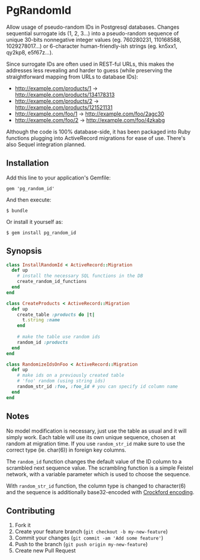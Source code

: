 # PgRandomId

Allow usage of pseudo-random IDs in Postgresql databases.
Changes sequential surrogate ids (1, 2, 3...) into a pseudo-random
sequence of unique 30-bits nonnegative integer values (eg. 760280231, 110168588, 1029278017...)
or 6-character human-friendly-ish strings (eg. kn5xx1, qy2kp8, e5f67z...).

Since surrogate IDs are often used in REST-ful URLs, this makes the addresses less revealing and harder to guess
(while preserving the straightforward mapping from URLs to database IDs):
- http://example.com/products/1 → http://example.com/products/134178313
- http://example.com/products/2 → http://example.com/products/121521131
- http://example.com/foo/1 → http://example.com/foo/2agc30
- http://example.com/foo/2 → http://example.com/foo/4zkabg


Although the code is 100% database-side, it has been packaged into Ruby functions plugging 
into ActiveRecord migrations for ease of use. There's also Sequel integration planned.

## Installation

Add this line to your application's Gemfile:

    gem 'pg_random_id'

And then execute:

    $ bundle

Or install it yourself as:

    $ gem install pg_random_id

## Synopsis

```ruby
class InstallRandomId < ActiveRecord::Migration
  def up
    # install the necessary SQL functions in the DB
    create_random_id_functions
  end
end

class CreateProducts < ActiveRecord::Migration
  def up
    create_table :products do |t|
      t.string :name
    end
    
    # make the table use random ids
    random_id :products
  end
end

class RandomizeIdsOnFoo < ActiveRecord::Migration
  def up
    # make ids on a previously created table 
    # 'foo' random (using string ids)
    random_str_id :foo, :foo_id # you can specify id column name
  end
end
```

## Notes

No model modification is necessary, just use the table as usual and it will simply work.
Each table will use its own unique sequence, chosen at random at migration time.
If you use `random_str_id` make sure to use the correct type (ie. char(6)) in 
foreign key columns.

The `random_id` function changes the default value of the ID column to a scrambled next sequence value.
The scrambling function is a simple Feistel network, with a variable parameter which is used to choose the sequence.

With `random_str_id` function, the column type is changed to character(6)
and the sequence is additionally base32-encoded 
with [Crockford encoding](http://www.crockford.com/wrmg/base32.html).

## Contributing

1. Fork it
2. Create your feature branch (`git checkout -b my-new-feature`)
3. Commit your changes (`git commit -am 'Add some feature'`)
4. Push to the branch (`git push origin my-new-feature`)
5. Create new Pull Request
